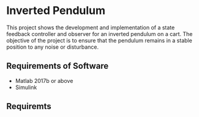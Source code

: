 # Inverted Pendulum

This project shows the development and implementation of a state feedback controller and observer for an inverted pendulum on a cart.
  The objective of the project is to ensure that the pendulum remains in a stable position to any noise or disturbance.


## Requirements of Software

* Matlab 2017b or above
* Simulink

## Requiremts
